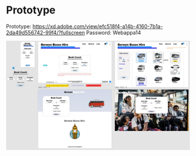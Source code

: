 # Prototype

Prototype: https://xd.adobe.com/view/efc518f4-a14b-4160-7b1a-2da49d556742-99f4/?fullscreen
Password: Webappa14

![](content/images/prototype.jpg)

